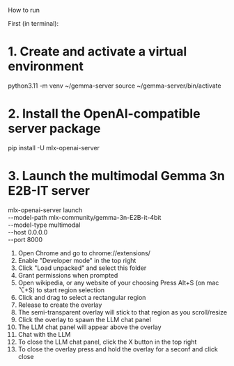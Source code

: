 How to run

First (in terminal):
# 1. Create and activate a virtual environment
python3.11 -m venv ~/gemma-server
source ~/gemma-server/bin/activate

# 2. Install the OpenAI-compatible server package
pip install -U mlx-openai-server

# 3. Launch the multimodal Gemma 3n E2B-IT server
mlx-openai-server launch \
--model-path mlx-community/gemma-3n-E2B-it-4bit \
--model-type multimodal \
--host 0.0.0.0 \
--port 8000



1. Open Chrome and go to chrome://extensions/
2. Enable "Developer mode" in the top right
3. Click "Load unpacked" and select this folder
4. Grant permissions when prompted
5. Open wikipedia, or any website of your choosing Press Alt+S (on mac ⌥+S) to start region selection
6. Click and drag to select a rectangular region
7. Release to create the overlay
8. The semi-transparent overlay will stick to that region as you scroll/resize
9. Click the overlay to spawn the LLM chat panel
10. The LLM chat panel will appear above the overlay
11. Chat with the LLM
12. To close the LLM chat panel, click the X button in the top right
13. To close the overlay press and hold the overlay for a seconf and click close

